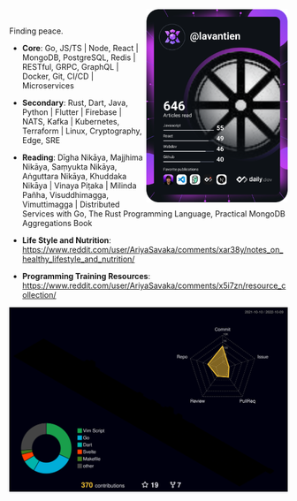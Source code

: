 <div>
  <a href="https://app.daily.dev/lavantien" target="_blank">
    <img src="https://github.com/lavantien/lavantien/blob/main/devcard.svg" width="256" align="right" alt="Tien La's Dev Card"/>
  </a>
</div>

<br />

Finding peace.

- **Core**: Go, JS/TS | Node, React | MongoDB, PostgreSQL, Redis | RESTful, GRPC, GraphQL | Docker, Git, CI/CD | Microservices

- **Secondary**: Rust, Dart, Java, Python | Flutter | Firebase | NATS, Kafka | Kubernetes, Terraform | Linux, Cryptography, Edge, SRE

- **Reading**: Dīgha Nikāya, Majjhima Nikāya, Saṃyukta Nikāya, Aṅguttara Nikāya, Khuddaka Nikāya | Vinaya Piṭaka | Milinda Pañha, Visuddhimagga, Vimuttimagga | Distributed Services with Go, The Rust Programming Language, Practical MongoDB Aggregations Book

- **Life Style and Nutrition**:   https://www.reddit.com/user/AriyaSavaka/comments/xar38y/notes_on_healthy_lifestyle_and_nutrition/

- **Programming Training Resources**:  
https://www.reddit.com/user/AriyaSavaka/comments/x5i7zn/resource_collection/

![](./profile-3d-contrib/profile-night-rainbow.svg)
